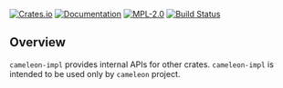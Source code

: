 [![Crates.io][crates-badge]][crates-url]
[![Documentation][docs-badge]][docs-url]
[![MPL-2.0][mpl-badge]][mpl-url]
[![Build Status][actions-badge]][actions-url]

[crates-badge]: https://img.shields.io/crates/v/cameleon-impl.svg
[crates-url]: https://crates.io/crates/cameleon-impl
[docs-badge]: https://docs.rs/cameleon-impl/badge.svg
[docs-url]: https://docs.rs/cameleon-impl
[mpl-badge]: https://img.shields.io/badge/License-MPL%202.0-brightgreen.svg
[mpl-url]: https://github.com/cameleon-rs/cameleon/blob/main/LICENSE
[actions-badge]: https://github.com/cameleon-rs/cameleon/workflows/CI/badge.svg
[actions-url]: https://github.com/cameleon-rs/cameleon/actions/workflows/ci.yml

## Overview
`cameleon-impl` provides internal APIs for other crates. `cameleon-impl` is intended to be used only by `cameleon` project.

